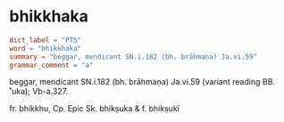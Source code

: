 # bhikkhaka

``` toml
dict_label = "PTS"
word = "bhikkhaka"
summary = "beggar, mendicant SN.i.182 (bh. brāhmaṇa) Ja.vi.59"
grammar_comment = "a"
```

beggar, mendicant SN.i.182 (bh. brāhmaṇa) Ja.vi.59 (variant reading BB. ˚uka); Vb\-a.327.

fr. bhikkhu, Cp. Epic Sk. bhikṣuka & f. bhikṣukī

